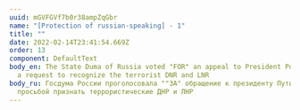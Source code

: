 ```yaml
---
uuid: mGVFGVf7b0r38ampZqGbr
name: "[Protection of russian-speaking] - 1"
title: ""
date: 2022-02-14T23:41:54.669Z
order: 13
component: DefaultText
body_en: The State Duma of Russia voted "FOR" an appeal to President Putin with
  a request to recognize the terrorist DNR and LNR
body_ru: Госдума России проголосовала ""ЗА" обращение к президенту Путину с
  просьбой признать террористические ДНР и ЛНР
---
```

